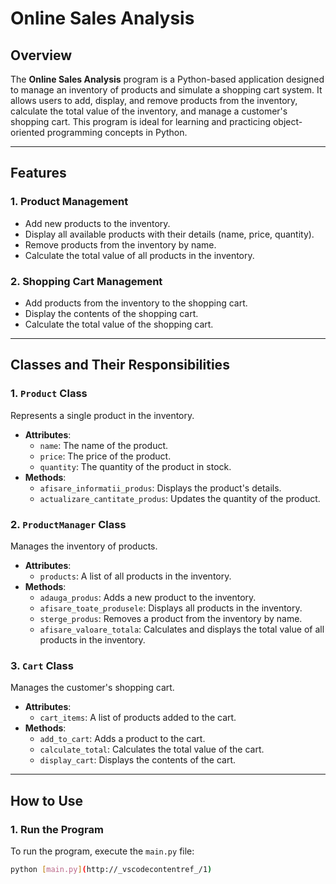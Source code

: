 # Online Sales Analysis

## Overview
The **Online Sales Analysis** program is a Python-based application designed to manage an inventory of products and simulate a shopping cart system. It allows users to add, display, and remove products from the inventory, calculate the total value of the inventory, and manage a customer's shopping cart. This program is ideal for learning and practicing object-oriented programming concepts in Python.

---

## Features
### 1. **Product Management**
- Add new products to the inventory.
- Display all available products with their details (name, price, quantity).
- Remove products from the inventory by name.
- Calculate the total value of all products in the inventory.

### 2. **Shopping Cart Management**
- Add products from the inventory to the shopping cart.
- Display the contents of the shopping cart.
- Calculate the total value of the shopping cart.

---

## Classes and Their Responsibilities

### 1. **`Product` Class**
Represents a single product in the inventory.
- **Attributes**:
  - `name`: The name of the product.
  - `price`: The price of the product.
  - `quantity`: The quantity of the product in stock.
- **Methods**:
  - `afisare_informatii_produs`: Displays the product's details.
  - `actualizare_cantitate_produs`: Updates the quantity of the product.

### 2. **`ProductManager` Class**
Manages the inventory of products.
- **Attributes**:
  - `products`: A list of all products in the inventory.
- **Methods**:
  - `adauga_produs`: Adds a new product to the inventory.
  - `afisare_toate_produsele`: Displays all products in the inventory.
  - `sterge_produs`: Removes a product from the inventory by name.
  - `afisare_valoare_totala`: Calculates and displays the total value of all products in the inventory.

### 3. **`Cart` Class**
Manages the customer's shopping cart.
- **Attributes**:
  - `cart_items`: A list of products added to the cart.
- **Methods**:
  - `add_to_cart`: Adds a product to the cart.
  - `calculate_total`: Calculates the total value of the cart.
  - `display_cart`: Displays the contents of the cart.

---

## How to Use

### 1. **Run the Program**
To run the program, execute the `main.py` file:
```bash
python [main.py](http://_vscodecontentref_/1)